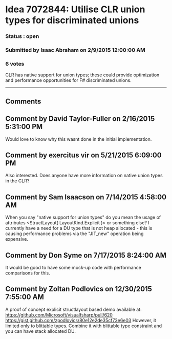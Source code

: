 # Idea 7072844: Utilise CLR union types for discriminated unions #

### Status : open

### Submitted by Isaac Abraham on 2/9/2015 12:00:00 AM

### 6 votes

CLR has native support for union types; these could provide optimization and performance opportunities for F# discriminated unions.


------------------------
## Comments


## Comment by David Taylor-Fuller on 2/16/2015 5:31:00 PM
Would love to know why this wasnt done in the initial implementation.


## Comment by exercitus vir on 5/21/2015 6:09:00 PM
Also interested. Does anyone have more information on native union types in the CLR?


## Comment by Sam Isaacson on 7/14/2015 4:58:00 AM
When you say "native support for union types" do you mean the usage of attributes <StructLayout( LayoutKind.Explicit )> or something else?
I currently have a need for a DU type that is not heap allocated - this is causing performance problems via the "JIT_new" operation being expensive.


## Comment by Don Syme on 7/17/2015 8:24:00 AM
It would be good to have some mock-up code with performance comparisons for this.


## Comment by Zoltan Podlovics on 12/30/2015 7:55:00 AM
A proof of concept explicit structlayout based demo available at:
https://github.com/Microsoft/visualfsharp/pull/620
https://gist.github.com/zpodlovics/80e12e2de35cf73e6e03
However, it limited only to blittable types. Combine it with blittable type constraint and you can have stack allocated DU.

